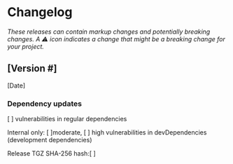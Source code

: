 # Changelog
_These releases can contain markup changes and potentially breaking changes.
A :warning: icon indicates a change that might be a breaking change for your project._

## [Version #]
<!-- 
Every release should have an entry.
Releases should be listed in reverse chronological order, with the newest release listed first 
-->

[Date]
<!-- 
Include the date the version was released.
The date should be in the following format: January 1, 2000 -->

<!--
Create an itemized list of all user-affected changes using the following format:
```
- Summarize the change with a brief statement (#[Related PR])
  - If necessary, describe the change in more detail in a nested list item. Not every change needs a description. 
  - :warning: :pushpin: Indicate if the change requires a markup update or is a breaking change by using the appropriate symbol 
    and explain what action the user must take
```
Whenever possible, change items should:
- Include a brief description of the update that focuses on user benefit
- Use a consistent set of verbs to begin each statement. 
  Examples: "Fixed", "Added", "Improved", "Optimized", "Updated" at the start of the summary helps indicate change type
- Use plain language and be human-readable.
- Make content scannable by keeping lines short
- Include a link to the related PR
- Be categorized under the appropriate section headings, found below.
-->

<!-- Uncomment each category heading as needed. 
If it isn't clear how to categorize an item, put it inside the `General` section.

### General

### Performance

### Accessibility

-->

### Dependency updates
<!-- 
Share any dependency updates using this example table structure:
| Name          | Old | New   |
| :------------ | --- | ----- |
| concurrently  | ―   | 7.3.0 |

If no updates, write `_No dependency updates_` 
-->

[ ] vulnerabilities in regular dependencies

Internal only: [ ]moderate, [ ] high vulnerabilities in devDependencies (development dependencies)

Release TGZ SHA-256 hash:[ ]

